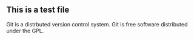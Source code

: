 ## This is a test file

Git is a distrbuted version control system.
Git is free software distributed under the GPL.
